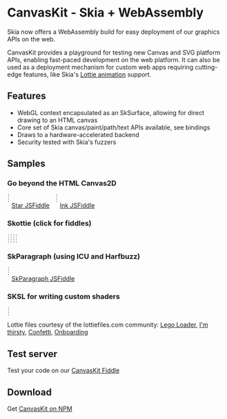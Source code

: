 CanvasKit - Skia + WebAssembly
==============================

Skia now offers a WebAssembly build for easy deployment of our graphics APIs on
the web.

CanvasKit provides a playground for testing new Canvas and SVG platform APIs,
enabling fast-paced development on the web platform.
It can also be used as a deployment mechanism for custom web apps requiring
cutting-edge features, like Skia's [Lottie
animation](https://skia.org/user/modules/skottie) support.


Features
--------

  - WebGL context encapsulated as an SkSurface, allowing for direct drawing to
    an HTML canvas
  - Core set of Skia canvas/paint/path/text APIs available, see bindings
  - Draws to a hardware-accelerated backend
  - Security tested with Skia's fuzzers

Samples
-------

<style>
  #demo canvas {
    border: 1px dashed #AAA;
    margin: 2px;
  }

  #patheffect, #ink, #shaping {
    width: 400px;
    height: 400px;
  }

  #sk_legos, #sk_drinks, #sk_party, #sk_onboarding, #shader1 {
    width: 300px;
    height: 300px;
  }

  figure {
    display: inline-block;
    margin: 0;
  }

  figcaption > a {
    margin: 2px 10px;
  }

</style>

<div id=demo>
  <h3>Go beyond the HTML Canvas2D</h3>
  <figure>
    <canvas id=patheffect width=400 height=400></canvas>
    <figcaption>
      <a href="https://jsfiddle.skia.org/canvaskit/ea89749ae8c90bce807ea2e7e34fb7b09b950cee70d9db0a9cdfd2d67bd48ef0"
          target=_blank rel=noopener>
        Star JSFiddle</a>
    </figcaption>
  </figure>
  <figure>
    <canvas id=ink width=400 height=400></canvas>
    <figcaption>
      <a href="https://jsfiddle.skia.org/canvaskit/43475699d6d7d3d7dad1004c29f84015752a6a6dee2bb90f2e891b53e31d45cc"
          target=_blank rel=noopener>
        Ink JSFiddle</a>
    </figcaption>
  </figure>

  <h3>Skottie (click for fiddles)</h3>
  <a href="https://jsfiddle.skia.org/canvaskit/092690b273b41076d2f00f0d43d004893d6bb9992c387c0385efa8e6f6bc83d7"
     target=_blank rel=noopener>
    <canvas id=sk_legos width=300 height=300></canvas>
  </a>
  <a href="https://jsfiddle.skia.org/canvaskit/e7ac983d9859f89aff1b6d385190919202c2eb53d028a79992892cacceffd209"
     target=_blank rel=noopener>
    <canvas id=sk_drinks width=500 height=500></canvas>
  </a>
  <a href="https://jsfiddle.skia.org/canvaskit/0e06547181759731e7369d3e3613222a0826692f48c41b16504ed68d671583e1"
     target=_blank rel=noopener>
    <canvas id=sk_party width=500 height=500></canvas>
  </a>
  <a href="https://jsfiddle.skia.org/canvaskit/be3fc1c5c351e7f43cc2840033f80b44feb3475925264808f321bb9e2a21174a"
     target=_blank rel=noopener>
    <canvas id=sk_onboarding width=500 height=500></canvas>
  </a>

  <h3>SkParagraph (using ICU and Harfbuzz)</h3>
  <figure>
    <canvas id=shaping width=500 height=500></canvas>
    <figcaption>
      <a href="https://jsfiddle.skia.org/canvaskit/56cb197c724dfdfad0c3d8133d4fcab587e4c4e7f31576e62c17251637d3745c"
          target=_blank rel=noopener>
        SkParagraph JSFiddle</a>
    </figcaption>
  </figure>

  <h3>SKSL for writing custom shaders</h3>
  <a href="https://jsfiddle.skia.org/canvaskit/7572cf75c7669d074b9ae5e168e18a204c4efcfca23edd4bd8460b6bd2c3e72c"
    target=_blank rel=noopener>
    <canvas id=shader1 width=512 height=512></canvas>
  </a>

</div>

<script type="text/javascript" charset="utf-8">
(function() {
  // Tries to load the WASM version if supported, shows error otherwise
  let s = document.createElement('script');
  let locate_file = '';
  // Hey, if you are looking at this code for an example of how to do it yourself, please use
  // an actual CDN, such as https://unpkg.com/canvaskit-wasm - it will have better reliability
  // and niceties like brotli compression.
  if (window.WebAssembly && typeof window.WebAssembly.compile === 'function') {
    console.log('WebAssembly is supported!');
    locate_file = 'https://particles.skia.org/static/';
  } else {
    console.log('WebAssembly is not supported (yet) on this browser.');
    document.getElementById('demo').innerHTML = "<div>WASM not supported by your browser. Try a recent version of Chrome, Firefox, Edge, or Safari.</div>";
    return;
  }
  s.src = locate_file + 'canvaskit.js';
  s.onload = () => {
  let CanvasKit = null;
  let legoJSON = null;
  let drinksJSON = null;
  let confettiJSON = null;
  let onboardingJSON = null;
  let fullBounds = {fLeft: 0, fTop: 0, fRight: 500, fBottom: 500};
  CanvasKitInit({
    locateFile: (file) => locate_file + file,
  }).ready().then((CK) => {
    CanvasKit = CK;
    DrawingExample(CanvasKit);
    InkExample(CanvasKit);
    ShapingExample(CanvasKit);
     // Set bounds to fix the 4:3 resolution of the legos
    SkottieExample(CanvasKit, 'sk_legos', legoJSON, {fLeft: -50, fTop: 0, fRight: 350, fBottom: 300});
    // Re-size to fit
    SkottieExample(CanvasKit, 'sk_drinks', drinksJSON, fullBounds);
    SkottieExample(CanvasKit, 'sk_party', confettiJSON, fullBounds);
    SkottieExample(CanvasKit, 'sk_onboarding', onboardingJSON, fullBounds);
    ShaderExample1(CanvasKit);
  });

  fetch('https://storage.googleapis.com/skia-cdn/misc/lego_loader.json').then((resp) => {
    resp.text().then((str) => {
      legoJSON = str;
      SkottieExample(CanvasKit, 'sk_legos', legoJSON, {fLeft: -50, fTop: 0, fRight: 350, fBottom: 300});
    });
  });

  fetch('https://storage.googleapis.com/skia-cdn/misc/drinks.json').then((resp) => {
    resp.text().then((str) => {
      drinksJSON = str;
      SkottieExample(CanvasKit, 'sk_drinks', drinksJSON, fullBounds);
    });
  });

  fetch('https://storage.googleapis.com/skia-cdn/misc/confetti.json').then((resp) => {
    resp.text().then((str) => {
      confettiJSON = str;
      SkottieExample(CanvasKit, 'sk_party', confettiJSON, fullBounds);
    });
  });

  fetch('https://storage.googleapis.com/skia-cdn/misc/onboarding.json').then((resp) => {
    resp.text().then((str) => {
      onboardingJSON = str;
      SkottieExample(CanvasKit, 'sk_onboarding', onboardingJSON, fullBounds);
    });
  });

  function preventScrolling(canvas) {
    canvas.addEventListener('touchmove', (e) => {
      // Prevents touch events in the canvas from scrolling the canvas.
      e.preventDefault();
      e.stopPropagation();
    });
  }

  function DrawingExample(CanvasKit) {
    const surface = CanvasKit.MakeCanvasSurface('patheffect');
    if (!surface) {
      console.log('Could not make surface');
    }
    const context = CanvasKit.currentContext();

    const canvas = surface.getCanvas();

    const paint = new CanvasKit.SkPaint();

    const textPaint = new CanvasKit.SkPaint();
    textPaint.setColor(CanvasKit.Color(40, 0, 0, 1.0));
    textPaint.setAntiAlias(true);

    const textFont = new CanvasKit.SkFont(null, 30);

    let i = 0;

    let X = 200;
    let Y = 200;

    function drawFrame() {
      const path = starPath(CanvasKit, X, Y);
      CanvasKit.setCurrentContext(context);
      const dpe = CanvasKit.MakeSkDashPathEffect([15, 5, 5, 10], i/5);
      i++;

      paint.setPathEffect(dpe);
      paint.setStyle(CanvasKit.PaintStyle.Stroke);
      paint.setStrokeWidth(5.0 + -3 * Math.cos(i/30));
      paint.setAntiAlias(true);
      paint.setColor(CanvasKit.Color(66, 129, 164, 1.0));

      canvas.clear(CanvasKit.Color(255, 255, 255, 1.0));

      canvas.drawPath(path, paint);
      canvas.drawText('Try Clicking!', 10, 380, textPaint, textFont);
      canvas.flush();
      dpe.delete();
      path.delete();
      window.requestAnimationFrame(drawFrame);
    }
    window.requestAnimationFrame(drawFrame);

    // Make animation interactive
    let interact = (e) => {
      if (!e.buttons) {
        return;
      }
      X = e.offsetX;
      Y = e.offsetY;
    };
    document.getElementById('patheffect').addEventListener('pointermove', interact);
    document.getElementById('patheffect').addEventListener('pointerdown', interact);
    preventScrolling(document.getElementById('patheffect'));

    // A client would need to delete this if it didn't go on forever.
    // font.delete();
    // paint.delete();
  }

  function InkExample(CanvasKit) {
    const surface = CanvasKit.MakeCanvasSurface('ink');
    if (!surface) {
      console.log('Could not make surface');
    }
    const context = CanvasKit.currentContext();

    const canvas = surface.getCanvas();

    let paint = new CanvasKit.SkPaint();
    paint.setAntiAlias(true);
    paint.setColor(CanvasKit.Color(0, 0, 0, 1.0));
    paint.setStyle(CanvasKit.PaintStyle.Stroke);
    paint.setStrokeWidth(4.0);
    // This effect smooths out the drawn lines a bit.
    paint.setPathEffect(CanvasKit.MakeSkCornerPathEffect(50));

    // Draw I N K
    let path = new CanvasKit.SkPath();
    path.moveTo(80, 30);
    path.lineTo(80, 80);

    path.moveTo(100, 80);
    path.lineTo(100, 15);
    path.lineTo(130, 95);
    path.lineTo(130, 30);

    path.moveTo(150, 30);
    path.lineTo(150, 80);
    path.moveTo(170, 30);
    path.lineTo(150, 55);
    path.lineTo(170, 80);

    let paths = [path];
    let paints = [paint];

    function drawFrame() {
      CanvasKit.setCurrentContext(context);

      for (let i = 0; i < paints.length && i < paths.length; i++) {
        canvas.drawPath(paths[i], paints[i]);
      }
      canvas.flush();

      window.requestAnimationFrame(drawFrame);
    }

    let hold = false;
    let interact = (e) => {
      let type = e.type;
      if (type === 'lostpointercapture' || type === 'pointerup' || !e.pressure ) {
        hold = false;
        return;
      }
      if (hold) {
        path.lineTo(e.offsetX, e.offsetY);
      } else {
        paint = paint.copy();
        paint.setColor(CanvasKit.Color(Math.random() * 255, Math.random() * 255, Math.random() * 255, Math.random() + .2));
        paints.push(paint);
        path = new CanvasKit.SkPath();
        paths.push(path);
        path.moveTo(e.offsetX, e.offsetY);
      }
      hold = true;
    };
    document.getElementById('ink').addEventListener('pointermove', interact);
    document.getElementById('ink').addEventListener('pointerdown', interact);
    document.getElementById('ink').addEventListener('lostpointercapture', interact);
    document.getElementById('ink').addEventListener('pointerup', interact);
    preventScrolling(document.getElementById('ink'));
    window.requestAnimationFrame(drawFrame);
  }

  function ShapingExample(CanvasKit) {
    const surface = CanvasKit.MakeCanvasSurface('shaping');
    if (!surface) {
      console.log('Could not make surface');
      return;
    }
    let robotoData = null;
    fetch('https://storage.googleapis.com/skia-cdn/google-web-fonts/Roboto-Regular.ttf').then((resp) => {
      resp.arrayBuffer().then((buffer) => {
        robotoData = buffer;
        requestAnimationFrame(drawFrame);
      });
    });

    let emojiData = null;
    fetch('https://storage.googleapis.com/skia-cdn/misc/NotoColorEmoji.ttf').then((resp) => {
      resp.arrayBuffer().then((buffer) => {
        emojiData = buffer;
        requestAnimationFrame(drawFrame);
      });
    });

    const skcanvas = surface.getCanvas();

    const font = new CanvasKit.SkFont(null, 18);
    const fontPaint = new CanvasKit.SkPaint();
    fontPaint.setStyle(CanvasKit.PaintStyle.Fill);
    fontPaint.setAntiAlias(true);

    skcanvas.drawText(`Fetching Font data...`, 5, 450, fontPaint, font);
    surface.flush();

    const context = CanvasKit.currentContext();

    let paragraph = null;
    let X = 10;
    let Y = 10;
    const str = 'The quick brown fox 🦊 ate a zesty hamburgerfons 🍔.\nThe 👩‍👩‍👧‍👧 laughed.';

    function drawFrame() {
      if (robotoData && emojiData && !paragraph) {
        const fontMgr = CanvasKit.SkFontMgr.FromData([robotoData, emojiData]);

        const paraStyle = new CanvasKit.ParagraphStyle({
          textStyle: {
            color: CanvasKit.BLACK,
            fontFamilies: ['Roboto', 'Noto Color Emoji'],
            fontSize: 50,
          },
          textAlign: CanvasKit.TextAlign.Left,
          maxLines: 7,
          ellipsis: '...',
        });

        const builder = CanvasKit.ParagraphBuilder.Make(paraStyle, fontMgr);
        builder.addText(str);
        paragraph = builder.build();
      }
      if (!paragraph) {
        requestAnimationFrame(drawFrame);
        return;
      }
      CanvasKit.setCurrentContext(context);
      skcanvas.clear(CanvasKit.WHITE);

      const wrapTo = 350 + 150 * Math.sin(Date.now() / 2000);
      paragraph.layout(wrapTo);
      skcanvas.drawParagraph(paragraph, 0, 0);
      skcanvas.drawLine(wrapTo, 0, wrapTo, 400, fontPaint);

      let posA = paragraph.getGlyphPositionAtCoordinate(X, Y);
      const cp = str.codePointAt(posA.pos);
      if (cp) {
        const glyph = String.fromCodePoint(cp);
        skcanvas.drawText(`At (${X.toFixed(2)}, ${Y.toFixed(2)}) glyph is '${glyph}'`, 5, 450, fontPaint, font);
      }

      surface.flush();
      requestAnimationFrame(drawFrame);
    }

    // Make animation interactive
    let interact = (e) => {
      // multiply by 4/5 to account for the difference in the canvas width and the CSS width.
      // The 10 accounts for where the mouse actually is compared to where it is drawn.
      X = (e.offsetX * 4/5) - 10;
      Y = e.offsetY * 4/5;
    };
    document.getElementById('shaping').addEventListener('pointermove', interact);
    document.getElementById('shaping').addEventListener('pointerdown', interact);
    document.getElementById('shaping').addEventListener('lostpointercapture', interact);
    document.getElementById('shaping').addEventListener('pointerup', interact);
    preventScrolling(document.getElementById('shaping'));
    window.requestAnimationFrame(drawFrame);
  }

  function starPath(CanvasKit, X=128, Y=128, R=116) {
    let p = new CanvasKit.SkPath();
    p.moveTo(X + R, Y);
    for (let i = 1; i < 8; i++) {
      let a = 2.6927937 * i;
      p.lineTo(X + R * Math.cos(a), Y + R * Math.sin(a));
    }
    return p;
  }

  function SkottieExample(CanvasKit, id, jsonStr, bounds) {
    if (!CanvasKit || !jsonStr) {
      return;
    }
    const animation = CanvasKit.MakeAnimation(jsonStr);
    const duration = animation.duration() * 1000;
    const size = animation.size();
    let c = document.getElementById(id);
    bounds = bounds || {fLeft: 0, fTop: 0, fRight: size.w, fBottom: size.h};

    const surface = CanvasKit.MakeCanvasSurface(id);
    if (!surface) {
      console.log('Could not make surface');
    }
    const context = CanvasKit.currentContext();
    const canvas = surface.getCanvas();

    let firstFrame = new Date().getTime();

    function drawFrame() {
      let now = new Date().getTime();
      let seek = ((now - firstFrame) / duration) % 1.0;
      CanvasKit.setCurrentContext(context);
      animation.seek(seek);

      animation.render(canvas, bounds);
      canvas.flush();
      window.requestAnimationFrame(drawFrame);
    }
    window.requestAnimationFrame(drawFrame);
    //animation.delete();
  }

  function ShaderExample1(CanvasKit) {
    if (!CanvasKit) {
      return;
    }
    const surface = CanvasKit.MakeCanvasSurface('shader1');
    if (!surface) {
      throw 'Could not make surface';
    }
    const skcanvas = surface.getCanvas();
    const paint = new CanvasKit.SkPaint();

    const prog = `
uniform float rad_scale;
uniform float2 in_center;
uniform float4 in_colors0;
uniform float4 in_colors1;

void main(float2 p, inout half4 color) {
    float2 pp = p - in_center;
    float radius = sqrt(dot(pp, pp));
    radius = sqrt(radius);
    float angle = atan(pp.y / pp.x);
    float t = (angle + 3.1415926/2) / (3.1415926);
    t += radius * rad_scale;
    t = fract(t);
    color = half4(mix(in_colors0, in_colors1, t));
}
`;

    // If there are multiple contexts on the screen, we need to make sure
    // we switch to this one before we draw.
    const context = CanvasKit.currentContext();
    const fact = CanvasKit.SkRuntimeEffect.Make(prog);
    function drawFrame() {
      CanvasKit.setCurrentContext(context);
      skcanvas.clear(CanvasKit.WHITE);
      const shader = fact.makeShader([
        Math.sin(Date.now() / 2000) / 5,
        256, 256,
        1, 0, 0, 1,
        0, 1, 0, 1],
        true/*=opaque*/);

      paint.setShader(shader);
      skcanvas.drawRect(CanvasKit.LTRBRect(0, 0, 512, 512), paint);
      surface.flush();
      requestAnimationFrame(drawFrame);
      shader.delete();
    }
    requestAnimationFrame(drawFrame);
  }

  }
  document.head.appendChild(s);
})();
</script>

Lottie files courtesy of the lottiefiles.com community:
[Lego Loader](https://www.lottiefiles.com/410-lego-loader),
[I'm thirsty](https://www.lottiefiles.com/77-im-thirsty),
[Confetti](https://www.lottiefiles.com/1370-confetti),
[Onboarding](https://www.lottiefiles.com/1134-onboarding-1)

Test server
-----------
Test your code on our [CanvasKit Fiddle](https://jsfiddle.skia.org/canvaskit)

Download
--------
Get [CanvasKit on NPM](https://www.npmjs.com/package/canvaskit-wasm)
